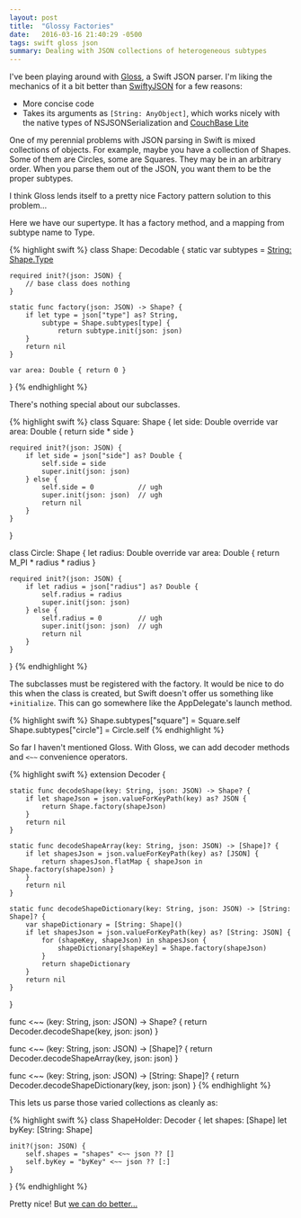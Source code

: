 ```yaml
---
layout: post
title:  "Glossy Factories"
date:   2016-03-16 21:40:29 -0500
tags: swift gloss json
summary: Dealing with JSON collections of heterogeneous subtypes 
---
```

I've been playing around with [Gloss][gloss], a Swift JSON parser.
I'm liking the mechanics of it a bit better than [SwiftyJSON][swifty]
for a few reasons:

- More concise code
- Takes its arguments as `[String: AnyObject]`, which works nicely
  with the native types of NSJSONSerialization and [CouchBase Lite][cbl]

One of my perennial problems with JSON parsing in Swift is mixed
collections of objects. For example, maybe you have a collection of
Shapes. Some of them are Circles, some are Squares. They may be in
an arbitrary order. When you parse them out of the JSON, you want
them to be the proper subtypes.

I think Gloss lends itself to a pretty nice Factory pattern solution
to this problem...

Here we have our supertype. It has a factory method, and a mapping
from subtype name to Type.

{% highlight swift %}
class Shape: Decodable {
    static var subtypes = [String: Shape.Type]()
    
    required init?(json: JSON) {
        // base class does nothing
    }
    
    static func factory(json: JSON) -> Shape? {
        if let type = json["type"] as? String,
            subtype = Shape.subtypes[type] {
                return subtype.init(json: json)
        }
        return nil
    }
    
    var area: Double { return 0 }
}
{% endhighlight %}

There's nothing special about our subclasses.

{% highlight swift %}
class Square: Shape {
    let side: Double
    override var area: Double { return side * side }
    
    required init?(json: JSON) {
        if let side = json["side"] as? Double {
            self.side = side
            super.init(json: json)
        } else {
            self.side = 0           // ugh
            super.init(json: json)  // ugh
            return nil
        }
    }
}

class Circle: Shape {
    let radius: Double
    override var area: Double { return M_PI * radius * radius }
    
    required init?(json: JSON) {
        if let radius = json["radius"] as? Double {
            self.radius = radius
            super.init(json: json)
        } else {
            self.radius = 0         // ugh
            super.init(json: json)  // ugh
            return nil
        }
    }
}
{% endhighlight %}

The subclasses must be registered with the factory. It would be
nice to do this when the class is created, but Swift doesn't offer
us something like `+initialize`. This can go somewhere like the
AppDelegate's launch method.

{% highlight swift %}
Shape.subtypes["square"] = Square.self
Shape.subtypes["circle"] = Circle.self
{% endhighlight %}

So far I haven't mentioned Gloss. With Gloss, we can add decoder
methods and `<~~` convenience operators.

{% highlight swift %}
extension Decoder {
    
    static func decodeShape(key: String, json: JSON) -> Shape? {
        if let shapeJson = json.valueForKeyPath(key) as? JSON {
            return Shape.factory(shapeJson)
        }
        return nil
    }
    
    static func decodeShapeArray(key: String, json: JSON) -> [Shape]? {
        if let shapesJson = json.valueForKeyPath(key) as? [JSON] {
            return shapesJson.flatMap { shapeJson in Shape.factory(shapeJson) }
        }
        return nil
    }
    
    static func decodeShapeDictionary(key: String, json: JSON) -> [String: Shape]? {
        var shapeDictionary = [String: Shape]()
        if let shapesJson = json.valueForKeyPath(key) as? [String: JSON] {
            for (shapeKey, shapeJson) in shapesJson {
                shapeDictionary[shapeKey] = Shape.factory(shapeJson)
            }
            return shapeDictionary
        }
        return nil
    }
    
}

func <~~ (key: String, json: JSON) -> Shape? {
    return Decoder.decodeShape(key, json: json)
}

func <~~ (key: String, json: JSON) -> [Shape]? {
    return Decoder.decodeShapeArray(key, json: json)
}

func <~~ (key: String, json: JSON) -> [String: Shape]? {
    return Decoder.decodeShapeDictionary(key, json: json)
}
{% endhighlight %}

This lets us parse those varied collections as cleanly as:

{% highlight swift %}
class ShapeHolder: Decoder {
    let shapes: [Shape]
    let byKey: [String: Shape]
    
    init?(json: JSON) {
        self.shapes = "shapes" <~~ json ?? []
        self.byKey = "byKey" <~~ json ?? [:]
    }
}
{% endhighlight %}

Pretty nice! But [we can do better...][next]
 
[gloss]: https://github.com/hkellaway/Gloss
[swifty]: https://github.com/SwiftyJSON/SwiftyJSON
[cbl]: http://developer.couchbase.com/documentation/mobile/current/get-started/couchbase-lite-overview/index.html
[next]: {{page.next.url}}

